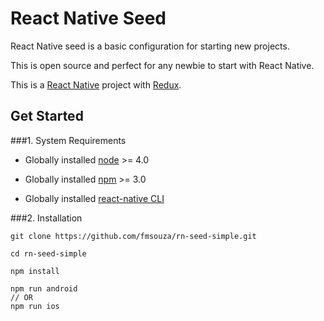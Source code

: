 # React Native Seed

React Native seed is a basic configuration for starting new projects.

This is open source and perfect for any newbie to start with React Native.

This is a [React Native](https://github.com/facebook/react-native) project with [Redux](http://redux.js.org/).

## Get Started

###1. System Requirements

* Globally installed [node](https://nodejs.org/en/) >= 4.0

* Globally installed [npm](https://www.npmjs.org/) >= 3.0

* Globally installed [react-native CLI](https://facebook.github.io/react-native/docs/getting-started.html)

###2. Installation

```
git clone https://github.com/fmsouza/rn-seed-simple.git

cd rn-seed-simple

npm install

npm run android
// OR
npm run ios
```
